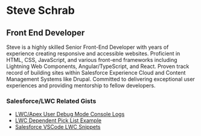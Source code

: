 # Steve Schrab
## Front End Developer

Steve is a highly skilled Senior Front-End Developer with years of experience creating responsive and accessible websites. Proficient in HTML, CSS, JavaScript, and various front-end frameworks including Lightning Web Components, Angular/TypeScript, and React. Proven track record of building sites within Salesforce Experience Cloud and Content Management Systems like Drupal. Committed to delivering exceptional user experiences and providing mentorship to fellow developers.

### Salesforce/LWC Related Gists

 - [LWC/Apex User Debug Mode Console Logs](https://gist.github.com/megasmack/0d78fc6044122aa333c6668abf1a5800)
 - [LWC Dependent Pick List Example](https://gist.github.com/megasmack/8e60d139b023057741ff09ee7d9cf9ec)
 - [Salesforce VSCode LWC Snippets](https://gist.github.com/megasmack/fb3ac994ff61ac7c2e84614a8918ac2a)
